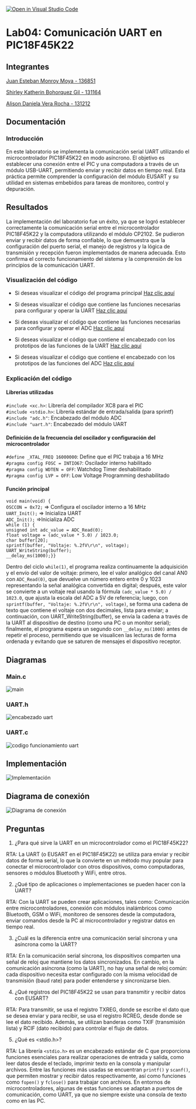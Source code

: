 [![Open in Visual Studio Code](https://classroom.github.com/assets/open-in-vscode-2e0aaae1b6195c2367325f4f02e2d04e9abb55f0b24a779b69b11b9e10269abc.svg)](https://classroom.github.com/online_ide?assignment_repo_id=19574358&assignment_repo_type=AssignmentRepo)
# Lab04: Comunicación UART en PIC18F45K22

## Integrantes

[Juan Esteban Monroy Moya - 136851](https://github.com/Juanes20feb)

[Shirley Katherin Bohorquez Gil - 131164](https://github.com/Shirleyb0440)

[Alison Daniela Vera Rocha - 131212](https://github.com/Alisondaniela-bot)


## Documentación

### Introducción

En este laboratorio se implementa la comunicación serial UART utilizando el microcontrolador PIC18F45K22 en modo asíncrono. El objetivo es establecer una conexión entre el PIC y una computadora a través de un módulo USB-UART, permitiendo enviar y recibir datos en tiempo real. Esta práctica permite comprender la configuración del módulo EUSART y su utilidad en sistemas embebidos para tareas de monitoreo, control y depuración.

## Resultados

La implementación del laboratorio fue un éxito, ya que se logró establecer correctamente la comunicación serial entre el microcontrolador PIC18F45K22 y la computadora utilizando el módulo CP2102. Se pudieron enviar y recibir datos de forma confiable, lo que demuestra que la configuración del puerto serial, el manejo de registros y la lógica de transmisión y recepción fueron implementados de manera adecuada. Esto confirma el correcto funcionamiento del sistema y la comprensión de los principios de la comunicación UART.

### Visualización del código 

* Si deseas visualizar el código del programa principal [Haz clic aquí](main.c)

* Si deseas visualizar el código que contiene las funciones necesarias para configurar y operar la UART [Haz clic aquí](UART.c)

* Si deseas visualizar el código que contiene las funciones necesarias para configurar y operar el ADC [Haz clic aquí](ADC.c)

* Si deseas visualizar el código que contiene el encabezado con los prototipos de las funciones de la UART [Haz clic aquí](UART.h)

* Si deseas visualizar el código que contiene el encabezado con los prototipos de las funciones del ADC [Haz clic aquí](ADC.h)

### Explicación del código

#### Librerias utilizadas

`#include <xc.h>`: Librería del compilador XC8 para el PIC  
`#include <stdio.h>`: Librería estándar de entrada/salida (para sprintf)  
`#include "adc.h"`: Encabezado del módulo ADC  
`#include "uart.h"`: Encabezado del módulo UART  

#### Definición de la frecuencia del oscilador y configuración del microcontrolador

`#define _XTAL_FREQ 16000000`: Define que el PIC trabaja a 16 MHz  
`#pragma config FOSC = INTIO67`: Oscilador interno habilitado  
`#pragma config WDTEN = OFF`: Watchdog Timer deshabilitado  
`#pragma config LVP = OFF`: Low Voltage Programming deshabilitado  

#### Función principal

`void main(void) { `    
    `OSCCON = 0x72;` => Configura el oscilador interno a 16 MHz    
    `UART_Init();`   => Inicializa UART    
   ` ADC_Init(); `   =>Inicializa ADC    
    `while (1) {`    
        `unsigned int adc_value = ADC_Read(0);`     
        `float voltage = (adc_value * 5.0) / 1023.0;`     
        `char buffer[20];`    
        `sprintf(buffer, "Voltaje: %.2fV\r\n", voltage);`    
        `UART_WriteString(buffer);`    
        `__delay_ms(1000);}}`    

Dentro del ciclo `while(1)`, el programa realiza continuamente la adquisición y el envío del valor de voltaje: primero, lee el valor analógico del canal AN0 con `ADC_Read(0)`, que devuelve un número entero entre 0 y 1023 representando la señal analógica convertida en digital; después, este valor se convierte a un voltaje real usando la fórmula `(adc_value * 5.0) / 1023.0`, que ajusta la escala del ADC a 5V de referencia; luego, con `sprintf(buffer, "Voltaje: %.2fV\r\n", voltage)`, se forma una cadena de texto que contiene el voltaje con dos decimales, lista para enviar; a continuación, con UART_WriteString(buffer), se envía la cadena a través de la UART al dispositivo de destino (como una PC o un monitor serial); finalmente, el programa espera un segundo con `__delay_ms(1000)` antes de repetir el proceso, permitiendo que se visualicen las lecturas de forma ordenada y evitando que se saturen de mensajes el dispositivo receptor.

## Diagramas

### Main.c

![main](main_c.png)

### UART.h

![encabezado uart](uart_h.png)

### UART.c

![codigo funcionamiento uart](uart_c.png)


## Implementación

![Implementación](Implementacion_fisica.jpeg)

## Diagrama de conexión

![Diagrama de conexión](Implementacion.png)

## Preguntas

1. ¿Para qué sirve la UART en un microcontrolador como el PIC18F45K22?

RTA: La UART (o EUSART en el PIC18F45K22) se utiliza para enviar y recibir datos de forma serial, lo que la convierte en un método muy popular para conectar el microcontrolador con otros dispositivos, como computadoras, sensores o módulos Bluetooth y WiFi, entre otros.

2. ¿Qué tipo de aplicaciones o implementaciones se pueden hacer con la UART?

RTA: Con la UART se pueden crear aplicaciones, tales como: Comunicación entre microcontroladores, conexión con módulos inalámbricos como Bluetooth, GSM o WiFi, monitoreo de sensores desde la computadora, enviar comandos desde la PC al microcontrolador y registrar datos en tiempo real.

3. ¿Cuál es la diferencia entre una comunicación serial síncrona y una asíncrona como la UART?

RTA: En la comunicación serial síncrona, los dispositivos comparten una señal de reloj que mantiene los datos sincronizados. En cambio, en la comunicación asíncrona (como la UART), no hay una señal de reloj común: cada dispositivo necesita estar configurado con la misma velocidad de transmisión (baud rate) para poder entenderse y sincronizarse bien.

4. ¿Qué registros del PIC18F45K22 se usan para transmitir y recibir datos con EUSART?

RTA: Para transmitir, se usa el registro TXREG, donde se escribe el dato que se desea enviar y para recibir, se usa el registro RCREG, desde donde se lee el dato recibido. Además, se utilizan banderas como TXIF (transmisión lista) y RCIF (dato recibido) para controlar el flujo de datos.

5. ¿Qué es <stdio.h>?

RTA: La librería `<stdio.h>` es un encabezado estándar de C que proporciona funciones esenciales para realizar operaciones de entrada y salida, como leer datos desde el teclado, imprimir texto en la consola y manipular archivos. Entre las funciones más usadas se encuentran `printf()` y `scanf()`, que permiten mostrar y recibir datos respectivamente, así como funciones como `fopen()` y `fclose()` para trabajar con archivos. En entornos de microcontroladores, algunas de estas funciones se adaptan a puertos de comunicación, como UART, ya que no siempre existe una consola de texto como en las PC.
